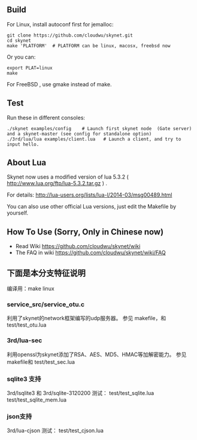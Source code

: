 ## Build

For Linux, install autoconf first for jemalloc:

```
git clone https://github.com/cloudwu/skynet.git
cd skynet
make 'PLATFORM'  # PLATFORM can be linux, macosx, freebsd now
```

Or you can:

```
export PLAT=linux
make
```

For FreeBSD , use gmake instead of make.

## Test

Run these in different consoles:

```
./skynet examples/config	# Launch first skynet node  (Gate server) and a skynet-master (see config for standalone option)
./3rd/lua/lua examples/client.lua 	# Launch a client, and try to input hello.
```

## About Lua

Skynet now uses a modified version of lua 5.3.2 ( http://www.lua.org/ftp/lua-5.3.2.tar.gz ) .

For details: http://lua-users.org/lists/lua-l/2014-03/msg00489.html

You can also use other official Lua versions, just edit the Makefile by yourself.

## How To Use (Sorry, Only in Chinese now)

* Read Wiki https://github.com/cloudwu/skynet/wiki
* The FAQ in wiki https://github.com/cloudwu/skynet/wiki/FAQ



## 下面是本分支特征说明

编译用：make linux

### service_src/service_otu.c

利用了skynet的network框架编写的udp服务器。
参见 makefile，和 test/test_otu.lua

### 3rd/lua-sec

利用openssl为skynet添加了RSA、AES、MD5、HMAC等加解密能力。
参见makefile和 test/test_sec.lua


### sqlite3 支持
3rd/lsqlite3  和 3rd/sqlite-3120200
测试：
	test/test_sqlite.lua
	test/test_sqlite_mem.lua

### json支持
3rd/lua-cjson
测试：
	test/test_cjson.lua
